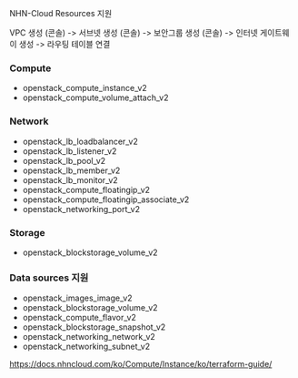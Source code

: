 NHN-Cloud Resources 지원

VPC 생성 (콘솔) -> 서브넷 생성 (콘솔) -> 보안그룹 생성 (콘솔) -> 인터넷 게이트웨이 생성 -> 라우팅 테이블 연결

### Compute

- openstack_compute_instance_v2
- openstack_compute_volume_attach_v2

### Network

- openstack_lb_loadbalancer_v2
- openstack_lb_listener_v2
- openstack_lb_pool_v2
- openstack_lb_member_v2
- openstack_lb_monitor_v2
- openstack_compute_floatingip_v2
- openstack_compute_floatingip_associate_v2
- openstack_networking_port_v2

### Storage

- openstack_blockstorage_volume_v2

### Data sources 지원

- openstack_images_image_v2
- openstack_blockstorage_volume_v2
- openstack_compute_flavor_v2
- openstack_blockstorage_snapshot_v2
- openstack_networking_network_v2
- openstack_networking_subnet_v2

https://docs.nhncloud.com/ko/Compute/Instance/ko/terraform-guide/
